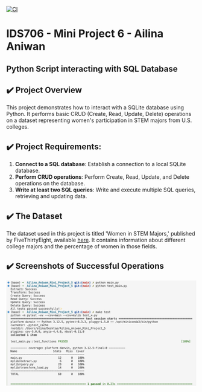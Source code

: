 
[![CI](https://github.com/nogibjj/Ailina_Aniwan_Mini_Project_5/actions/workflows/cicd.yml/badge.svg)](https://github.com/nogibjj/Ailina_Aniwan_Mini_Project_5/actions/workflows/cicd.yml)
# IDS706 - Mini Project 6 - Ailina Aniwan

## Python Script interacting with SQL Database

## ✔️ Project Overview
This project demonstrates how to interact with a SQLite database using Python. It performs basic CRUD (Create, Read, Update, Delete) operations on a dataset representing women's participation in STEM majors from U.S. colleges.

## ✔️ Project Requirements:
1. **Connect to a SQL database**: Establish a connection to a local SQLite database.
2. **Perform CRUD operations**: Perform Create, Read, Update, and Delete operations on the database.
3. **Write at least two SQL queries**: Write and execute multiple SQL queries, retrieving and updating data.

## ✔️ The Dataset
The dataset used in this project is titled 'Women in STEM Majors,' published by FiveThirtyEight, available [here](https://github.com/fivethirtyeight/data/blob/master/college-majors/women-stem.csv). It contains information about different college majors and the percentage of women in those fields.

## ✔️ Screenshots of Successful Operations

![image](passed_test.png)
